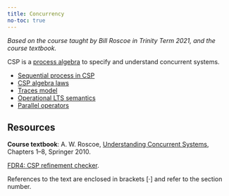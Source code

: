 ```yaml
---
title: Concurrency
no-toc: true
---
```


*Based on the course taught by Bill Roscoe in Trinity Term 2021, and the course
textbook.*

CSP is a
[process algebra](https://en.wikipedia.org/wiki/Process_calculus#Communication)
to specify and understand concurrent systems.

* [Sequential process in CSP](notes/seq.md)
* [CSP algebra laws](notes/algebra.md)
* [Traces model](notes/traces.md)
* [Operational LTS semantics](notes/lts.md)
* [Parallel operators](notes/parallel.md)

## Resources

**Course textbook**: A. W. Roscoe,
[Understanding Concurrent Systems](http://www.cs.ox.ac.uk/ucs/), Chapters 1–8,
Springer 2010.

[FDR4: CSP refinement checker](https://cocotec.io/fdr/).

References to the text are enclosed in brackets [$\cdot$] and refer to the
section number.
